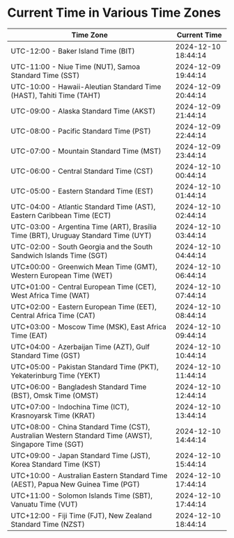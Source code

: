 # Current Time in Various Time Zones

| Time Zone | Current Time |
|-----------|--------------|
| UTC-12:00 - Baker Island Time (BIT) | 2024-12-10 18:44:14 |
| UTC-11:00 - Niue Time (NUT), Samoa Standard Time (SST) | 2024-12-09 19:44:14 |
| UTC-10:00 - Hawaii-Aleutian Standard Time (HAST), Tahiti Time (TAHT) | 2024-12-09 20:44:14 |
| UTC-09:00 - Alaska Standard Time (AKST) | 2024-12-09 21:44:14 |
| UTC-08:00 - Pacific Standard Time (PST) | 2024-12-09 22:44:14 |
| UTC-07:00 - Mountain Standard Time (MST) | 2024-12-09 23:44:14 |
| UTC-06:00 - Central Standard Time (CST) | 2024-12-10 00:44:14 |
| UTC-05:00 - Eastern Standard Time (EST) | 2024-12-10 01:44:14 |
| UTC-04:00 - Atlantic Standard Time (AST), Eastern Caribbean Time (ECT) | 2024-12-10 02:44:14 |
| UTC-03:00 - Argentina Time (ART), Brasília Time (BRT), Uruguay Standard Time (UYT) | 2024-12-10 03:44:14 |
| UTC-02:00 - South Georgia and the South Sandwich Islands Time (SGT) | 2024-12-10 04:44:14 |
| UTC±00:00 - Greenwich Mean Time (GMT), Western European Time (WET) | 2024-12-10 06:44:14 |
| UTC+01:00 - Central European Time (CET), West Africa Time (WAT) | 2024-12-10 07:44:14 |
| UTC+02:00 - Eastern European Time (EET), Central Africa Time (CAT) | 2024-12-10 08:44:14 |
| UTC+03:00 - Moscow Time (MSK), East Africa Time (EAT) | 2024-12-10 09:44:14 |
| UTC+04:00 - Azerbaijan Time (AZT), Gulf Standard Time (GST) | 2024-12-10 10:44:14 |
| UTC+05:00 - Pakistan Standard Time (PKT), Yekaterinburg Time (YEKT) | 2024-12-10 11:44:14 |
| UTC+06:00 - Bangladesh Standard Time (BST), Omsk Time (OMST) | 2024-12-10 12:44:14 |
| UTC+07:00 - Indochina Time (ICT), Krasnoyarsk Time (KRAT) | 2024-12-10 13:44:14 |
| UTC+08:00 - China Standard Time (CST), Australian Western Standard Time (AWST), Singapore Time (SGT) | 2024-12-10 14:44:14 |
| UTC+09:00 - Japan Standard Time (JST), Korea Standard Time (KST) | 2024-12-10 15:44:14 |
| UTC+10:00 - Australian Eastern Standard Time (AEST), Papua New Guinea Time (PGT) | 2024-12-10 17:44:14 |
| UTC+11:00 - Solomon Islands Time (SBT), Vanuatu Time (VUT) | 2024-12-10 17:44:14 |
| UTC+12:00 - Fiji Time (FJT), New Zealand Standard Time (NZST) | 2024-12-10 18:44:14 |
